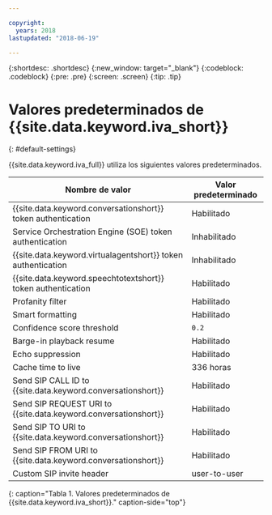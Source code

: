 ```yaml
---

copyright:
  years: 2018
lastupdated: "2018-06-19"

---
```


{:shortdesc: .shortdesc}
{:new_window: target="_blank"}
{:codeblock: .codeblock}
{:pre: .pre}
{:screen: .screen}
{:tip: .tip}


# Valores predeterminados de {{site.data.keyword.iva_short}}
{: #default-settings}

{{site.data.keyword.iva_full}} utiliza los siguientes valores predeterminados.

| Nombre de valor | Valor predeterminado |
|------|---------------|
| {{site.data.keyword.conversationshort}} token authentication| Habilitado |
| Service Orchestration Engine (SOE) token authentication| Inhabilitado |
| {{site.data.keyword.virtualagentshort}} token authentication| Inhabilitado |
| {{site.data.keyword.speechtotextshort}} token authentication| Habilitado |
| Profanity filter | Habilitado |
| Smart formatting | Habilitado |
| Confidence score threshold | `0.2` |
| Barge-in playback resume | Habilitado |
| Echo suppression | Habilitado |
| Cache time to live | 336 horas |
| Send SIP CALL ID to {{site.data.keyword.conversationshort}} | Habilitado |
| Send SIP REQUEST URI to {{site.data.keyword.conversationshort}} | Habilitado |
| Send SIP TO URI to {{site.data.keyword.conversationshort}} | Habilitado |
| Send SIP FROM URI to {{site.data.keyword.conversationshort}} | Habilitado |
| Custom SIP invite header | user-to-user |
{: caption="Tabla 1. Valores predeterminados de {{site.data.keyword.iva_short}}." caption-side="top"}
